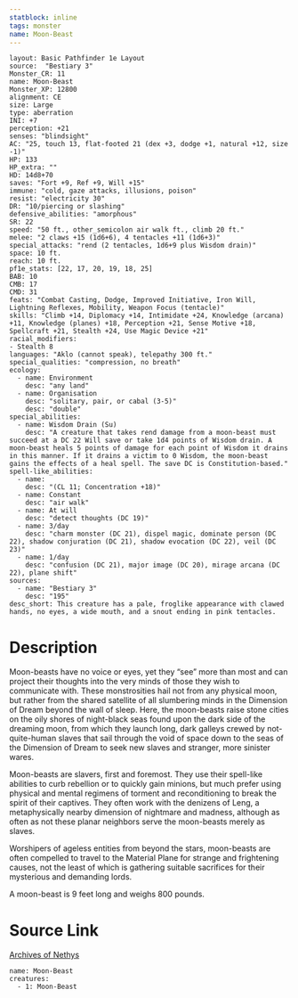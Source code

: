 ```yaml
---
statblock: inline
tags: monster
name: Moon-Beast
---
```

```statblock
layout: Basic Pathfinder 1e Layout
source:  "Bestiary 3"
Monster_CR: 11
name: Moon-Beast
Monster_XP: 12800
alignment: CE
size: Large
type: aberration
INI: +7
perception: +21
senses: "blindsight"
AC: "25, touch 13, flat-footed 21 (dex +3, dodge +1, natural +12, size -1)"
HP: 133
HP_extra: ""
HD: 14d8+70
saves: "Fort +9, Ref +9, Will +15"
immune: "cold, gaze attacks, illusions, poison"
resist: "electricity 30"
DR: "10/piercing or slashing"
defensive_abilities: "amorphous"
SR: 22
speed: "50 ft., other_semicolon air walk ft., climb 20 ft."
melee: "2 claws +15 (1d6+6), 4 tentacles +11 (1d6+3)"
special_attacks: "rend (2 tentacles, 1d6+9 plus Wisdom drain)"
space: 10 ft.
reach: 10 ft.
pf1e_stats: [22, 17, 20, 19, 18, 25]
BAB: 10
CMB: 17
CMD: 31
feats: "Combat Casting, Dodge, Improved Initiative, Iron Will, Lightning Reflexes, Mobility, Weapon Focus (tentacle)"
skills: "Climb +14, Diplomacy +14, Intimidate +24, Knowledge (arcana) +11, Knowledge (planes) +18, Perception +21, Sense Motive +18, Spellcraft +21, Stealth +24, Use Magic Device +21"
racial_modifiers:
- Stealth 8
languages: "Aklo (cannot speak), telepathy 300 ft."
special_qualities: "compression, no breath"
ecology:
  - name: Environment
    desc: "any land"
  - name: Organisation
    desc: "solitary, pair, or cabal (3-5)"
    desc: "double"
special_abilities:
  - name: Wisdom Drain (Su)
    desc: "A creature that takes rend damage from a moon-beast must succeed at a DC 22 Will save or take 1d4 points of Wisdom drain. A moon-beast heals 5 points of damage for each point of Wisdom it drains in this manner. If it drains a victim to 0 Wisdom, the moon-beast gains the effects of a heal spell. The save DC is Constitution-based."
spell-like_abilities:
  - name:
    desc: "(CL 11; Concentration +18)"
  - name: Constant
    desc: "air walk"
  - name: At will
    desc: "detect thoughts (DC 19)"
  - name: 3/day
    desc: "charm monster (DC 21), dispel magic, dominate person (DC 22), shadow conjuration (DC 21), shadow evocation (DC 22), veil (DC 23)"
  - name: 1/day
    desc: "confusion (DC 21), major image (DC 20), mirage arcana (DC 22), plane shift"
sources:
  - name: "Bestiary 3"
    desc: "195"
desc_short: This creature has a pale, froglike appearance with clawed hands, no eyes, a wide mouth, and a snout ending in pink tentacles.
```
# Description
Moon-beasts have no voice or eyes, yet they “see” more than most and can project their thoughts into the very minds of those they wish to communicate with. These monstrosities hail not from any physical moon, but rather from the shared satellite of all slumbering minds in the Dimension of Dream beyond the wall of sleep. Here, the moon-beasts raise stone cities on the oily shores of night-black seas found upon the dark side of the dreaming moon, from which they launch long, dark galleys crewed by not-quite-human slaves that sail through the void of space down to the seas of the Dimension of Dream to seek new slaves and stranger, more sinister wares.

Moon-beasts are slavers, first and foremost. They use their spell-like abilities to curb rebellion or to quickly gain minions, but much prefer using physical and mental regimens of torment and reconditioning to break the spirit of their captives. They often work with the denizens of Leng, a metaphysically nearby dimension of nightmare and madness, although as often as not these planar neighbors serve the moon-beasts merely as slaves.

Worshipers of ageless entities from beyond the stars, moon-beasts are often compelled to travel to the Material Plane for strange and frightening causes, not the least of which is gathering suitable sacrifices for their mysterious and demanding lords.

A moon-beast is 9 feet long and weighs 800 pounds.
# Source Link
[Archives of Nethys](https://aonprd.com/MonsterDisplay.aspx?ItemName=Moon-Beast)
```encounter-table
name: Moon-Beast
creatures:
  - 1: Moon-Beast
```

